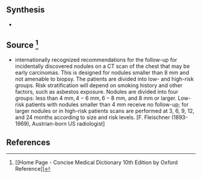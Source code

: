 ## Synthesis
- 
## Source [^1]
- internationally recognized recommendations for the follow-up for incidentally discovered nodules on a CT scan of the chest that may be early carcinomas. This is designed for nodules smaller than 8 mm and not amenable to biopsy. The patients are divided into low- and high-risk groups. Risk stratification will depend on smoking history and other factors, such as asbestos exposure. Nodules are divided into four groups: less than 4 $\mathrm{mm}, 4-6 \mathrm{~mm}, 6-8 \mathrm{~mm}$, and 8 mm or larger. Low-risk patients with nodules smaller than 4 mm receive no follow-up; for larger nodules or in high-risk patients scans are performed at 3, 6, 9, 12, and 24 months according to size and risk levels. \[F. Fleischner (1893-1969), Austrian-born US radiologist]
## References

[^1]: [[Home Page - Concise Medical Dictionary 10th Edition by Oxford Reference]]